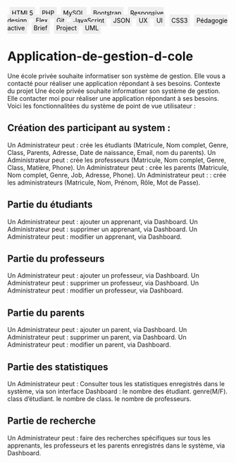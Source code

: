 <span style="color:black;background-color:#eeeeee;padding:5px;margin:5px">HTML5</span><span style="color:black;background-color:#eeeeee;padding:5px;margin:5px">PHP</span><span style="color:black;background-color:#eeeeee;padding:5px;margin:5px">MySQL</span><span style="color:black;background-color:#eeeeee;padding:5px;margin:5px">Bootstrap</span><span style="color:black;background-color:#eeeeee;padding:5px;margin:5px">Responsive design</span><span style="color:black;background-color:#eeeeee;padding:5px;margin:5px">Flex</span><span style="color:black;background-color:#eeeeee;padding:5px;margin:5px">Git</span><span style="color:black;background-color:#eeeeee;padding:5px;margin:5px">JavaScript</span><span style="color:black;background-color:#eeeeee;padding:5px;margin:5px">JSON</span><span style="color:black;background-color:#eeeeee;padding:5px;margin:5px">UX</span><span style="color:black;background-color:#eeeeee;padding:5px;margin:5px">UI</span><span style="color:black;background-color:#eeeeee;padding:5px;margin:5px">CSS3</span><span style="color:black;background-color:#eeeeee;padding:5px;margin:5px">Pédagogie active</span><span style="color:black;background-color:#eeeeee;padding:5px;margin:5px">Brief</span><span style="color:black;background-color:#eeeeee;padding:5px;margin:5px">Project</span>
<span style="color:black;background-color:#eeeeee;padding:5px">UML</span>

# Application-de-gestion-d-cole
Une école privée souhaite informatiser son système de gestion. Elle vous a contacté  pour réaliser une application répondant à ses besoins.
Contexte du projet
Une école privée souhaite informatiser son système de gestion. Elle contacter moi pour réaliser une application répondant à ses besoins. Voici les fonctionnalitées du système de point de vue utilisateur :

## Création des participant au system :

Un Administrateur peut : crée les étudiants (Matricule, Nom complet, Genre, Class, Parents, Adresse, Date de naissance, Email, nom du parents).
Un Administrateur peut : crée les professeurs (Matricule, Nom complet, Genre, Class, Matière, Phone).
Un Administrateur peut : crée les parents (Matricule, Nom complet, Genre, Job, Adresse, Phone).
Un Administrateur peut : : crée les administrateurs (Matricule, Nom, Prénom, Rôle, Mot de Passe).
## Partie du étudiants

Un Administrateur peut : ajouter un apprenant, via Dashboard.
Un Administrateur peut : supprimer un apprenant, via Dashboard.
Un Administrateur peut : modifier un apprenant, via Dashboard.
## Partie du professeurs

Un Administrateur peut : ajouter un professeur, via Dashboard.
Un Administrateur peut : supprimer un professeur, via Dashboard.
Un Administrateur peut : modifier un professeur, via Dashboard.
## Partie du parents

Un Administrateur peut : ajouter un parent, via Dashboard.
Un Administrateur peut : supprimer un parent, via Dashboard.
Un Administrateur peut : modifier un parent, via Dashboard.
## Partie des statistiques

Un Administrateur peut : Consulter tous les statistiques enregistrés dans le système, via son interface Dashboard :
le nombre des étudiant.
genre(M/F).
class d’étudiant.
le nombre de class.
le nombre de professeurs.
## Partie de recherche
Un Administrateur peut : faire des recherches spécifiques sur tous les apprenants, les professeurs et les parents enregistrés dans le système, via Dashboard.
